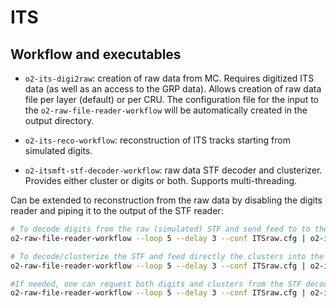 <!-- doxy
\page refITS ITS
/doxy -->

# ITS

## Workflow and executables

*   `o2-its-digi2raw`: creation of raw data from MC. Requires digitized ITS data (as well as an access to the GRP data). Allows creation of raw data file per layer (default) or per CRU. The configuration file for the input to the `o2-raw-file-reader-workflow` will be automatically created in the output directory.

*   `o2-its-reco-workflow`: reconstruction of ITS tracks starting from simulated digits.

*   `o2-itsmft-stf-decoder-workflow`: raw data STF decoder and clusterizer. Provides either cluster or digits or both. Supports multi-threading.

Can be extended to reconstruction from the raw data by disabling the digits reader and piping it to the output of the STF reader:

```bash
# To decode digits from the raw (simulated) STF and send feed to to the workflow for further clusterization and reconstruction:
o2-raw-file-reader-workflow --loop 5 --delay 3 --conf ITSraw.cfg | o2-itsmft-stf-decoder-workflow --digits --no-clusters | o2-its-reco-workflow --disable-mc --digits-from-upstream
```

```bash
# To decode/clusterize the STF and feed directly the clusters into the workflow:
o2-raw-file-reader-workflow --loop 5 --delay 3 --conf ITSraw.cfg | o2-itsmft-stf-decoder-workflow | o2-its-reco-workflow --disable-mc --clusters-from-upstream
```

```bash
#If needed, one can request both digits and clusters from the STF decoder:
o2-raw-file-reader-workflow --loop 5 --delay 3 --conf ITSraw.cfg | o2-itsmft-stf-decoder-workflow --digits  | o2-its-reco-workflow --disable-mc --digits-from-upstream --clusters-from-upstream
```


